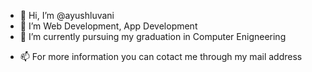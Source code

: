 - 👋 Hi, I’m @ayushluvani
- 👀 I’m Web Development, App Development
- 🌱 I’m currently pursuing my graduation in Computer Enigneering
<!-- - 💞️ I’m looking to collaborate on ... -->
- 📫 For more information you can cotact me through my mail address

<!---
ayushluvani/ayushluvani is a ✨ special ✨ repository because its `README.md` (this file) appears on your GitHub profile.
You can click the Preview link to take a look at your changes.
--->
